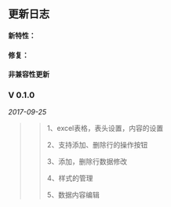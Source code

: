 ## 更新日志






#### 新特性：

#### 修复：

#### 非兼容性更新


### V 0.1.0

*2017-09-25*
>
>>1、excel表格，表头设置，内容的设置
>>
>>2、支持添加、删除行的操作按钮
>>
>>3、添加，删除行数据修改
>>
>>4、样式的管理
>>
>>5、数据内容编辑

